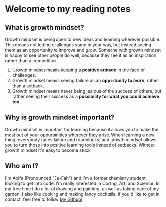 # Welcome to my reading notes

## What is growth mindset? 
Growth mindset is being open to new ideas and learning wherever possible. This means not letting challenges stand in your way, but instead seeing them as an opportunity to improve and *grow*. Someone with growth mindset is happy to see other people do well, because they see it as an inspiration rather than a competition.  
1. Growth mindset means keeping a **positive attitude** in the face of challenges.
2. Growth mindset means seeing failure as an **opportunity to *learn***, rather than a setback.
3. Growth mindset means never being jealous of the success of others, but rather seeing their success as a **possibility for what you could achieve too.**

## Why is growth mindset important?
Growth mindset is important for learning because it allows you to make the most out of your oppurtunities wherever they arise. When learning a new thing, everybody faces failure and roadblocks, and growth mindset allows you to turn those into positive learning tools instead of setbacks. Without growth mindset it's easy to become stuck

## Who am I?
I'm Aoife (Pronounced "Ee-Fah") and I'm a former chemistry student looking to get into code. I'm really interested in Coding, Art, and Science. In my free time I do a lot of drawing and painting, as well as taking care of my garden. I also like cooking and making fancy cocktails. If you'd like to get in contact, feel free to follow [My Github!](https://github.com/AoifeWM) 
